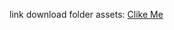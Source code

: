 link download folder assets: <a href="https://itceduvn-my.sharepoint.com/:u:/g/personal/thiencm_itc_edu_vn/ESEGydNM1S1Cu4XLvglxhBABTceZBQ490_YnpRXpYfmInQ?e=K4Af59">Clike Me</a>